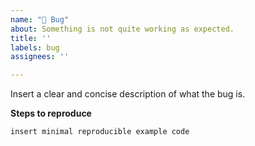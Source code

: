 ```yaml
---
name: "🐞 Bug"
about: Something is not quite working as expected.
title: ''
labels: bug
assignees: ''

---
```


<!-- Welcome to the tape repo! Thanks for filing an issue. Have a cookie! 🍪 -->

Insert a clear and concise description of what the bug is.

**Steps to reproduce**

```dart
insert minimal reproducible example code
```

<!-- Describe the issue here. -->

<!--
Some useful snippets:

I expected … to happen, but … happened.

---

I thought the block encoding would be
```dart
TypedBlock(
  typeId: 0,
  child: Uint8Block(42),
),
```
but it actually was
```dart
Uint16Block(12345),
```

---

I thought the encoding would be  
`0 0 0 12 23 0`,  
but it was actually  
`42 42 42 42 42 42 42`.

-->
